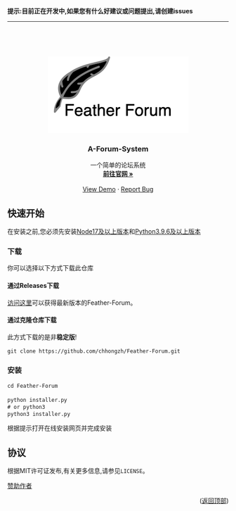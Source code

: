 **提示:目前正在开发中,如果您有什么好建议或问题提出,请创建issues**

--------

<br />
<br />

<a name="readme-top"></a>


<br />
<div align="center">
  <a href="https://github.com/chhongzh/Feather-Forum">
    <img src="images/FeatherForum.png" alt="Logo">
  </a>
  <h3 align="center">A-Forum-System</h3>

  <p align="center">
    一个简单的论坛系统
    <br />
    <a href="https://github.com/chhongzh/Feather-Forum"><strong>前往官网 »</strong></a>
    <br />
    <br />
    <a href="https://github.com/chhongzh/Feather-Forum">View Demo</a>
    ·
    <a href="https://github.com/chhongzh/Feather-Forum/issues">Report Bug</a>
  </p>

</div>


## 快速开始

在安装之前,您必须先安装[Node17及以上版本](https://nodejs.org/zh-cn/download/current/)和[Python3.9.6及以上版本](https://www.python.org/downloads/)

### 下载
你可以选择以下方式下载此仓库
#### 通过Releases下载
[访问这里]()可以获得最新版本的Feather-Forum。

#### 通过克隆仓库下载
此方式下载的是非**稳定版**!
```shell
git clone https://github.com/chhongzh/Feather-Forum.git
```

### 安装
```shell
cd Feather-Forum

python installer.py
# or python3
python3 installer.py
```
根据提示打开在线安装网页并完成安装

## 协议

根据MIT许可证发布,有关更多信息,请参见`LICENSE`。

[赞助作者](https://afdian.net/a/1A2553E)

<p align="right">(<a href="#readme-top">返回顶部</a>)</p>

